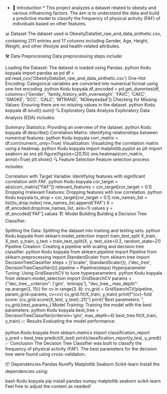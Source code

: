 * 📖 Introduction *
This project analyzes a dataset related to obesity and various influencing factors. The aim is to understand the data and build a predictive model to classify the frequency of physical activity (FAF) of individuals based on other features.

📊 Dataset
The dataset used is ObesityDataSet_raw_and_data_sinthetic.csv, containing 2111 entries and 17 columns including Gender, Age, Height, Weight, and other lifestyle and health-related attributes.

🛠 Data Preprocessing
Data preprocessing steps include:

Loading the Dataset: The dataset is loaded using Pandas.
python
Kodu kopyala
import pandas as pd
df = pd.read_csv('ObesityDataSet_raw_and_data_sinthetic.csv')
One-Hot Encoding: Categorical variables are converted into numerical format using one-hot encoding.
python
Kodu kopyala
df_encoded = pd.get_dummies(df, columns=['Gender', 'family_history_with_overweight', 'FAVC', 'CAEC', 'SMOKE', 'SCC', 'CALC', 'MTRANS', 'NObeyesdad'])
Checking for Missing Values: Ensuring there are no missing values in the dataset.
python
Kodu kopyala
df.isnull().sum()
🔍 Exploratory Data Analysis
Exploratory Data Analysis (EDA) includes:

Summary Statistics: Providing an overview of the dataset.
python
Kodu kopyala
df.describe()
Correlation Matrix: Identifying relationships between numerical features.
python
Kodu kopyala
corr_matrix = df.corr(numeric_only=True)
Visualization: Visualizing the correlation matrix using a heatmap.
python
Kodu kopyala
import matplotlib.pyplot as plt
import seaborn as sns
plt.figure(figsize=(20,15))
sns.heatmap(corr_matrix, annot=True)
plt.show()
🔍 Feature Selection
Feature selection process includes:

Correlation with Target Variable: Identifying features with significant correlation with FAF.
python
Kodu kopyala
cor_target = abs(corr_matrix["FAF"])
relevant_features = cor_target[cor_target > 0.1]
Dropping Irrelevant Features: Dropping features with low correlation.
python
Kodu kopyala
to_drop = cor_target[cor_target < 0.1]
row_names_list = list(to_drop.index)
row_names_list.append('FAF')
X = df_encoded.drop(row_names_list, axis=1).values
y = df_encoded['FAF'].values
🏗 Model Building
Building a Decision Tree Classifier:

Splitting the Data: Splitting the dataset into training and testing sets.
python
Kodu kopyala
from sklearn.model_selection import train_test_split
X_train, X_test, y_train, y_test = train_test_split(X, y, test_size=0.2, random_state=21)
Pipeline Creation: Creating a pipeline with scaling and decision tree classifier.
python
Kodu kopyala
from sklearn.pipeline import Pipeline
from sklearn.preprocessing import StandardScaler
from sklearn.tree import DecisionTreeClassifier
steps = [('scaler', StandardScaler()), ('dec_tree', DecisionTreeClassifier())]
pipeline = Pipeline(steps)
Hyperparameter Tuning: Using GridSearchCV to tune hyperparameters.
python
Kodu kopyala
from sklearn.model_selection import GridSearchCV
params = {"dec_tree__criterion": ['gini', 'entropy'], "dec_tree__max_depth": np.arange(3, 15)}
for cv in range(3, 8):
    cv_grid = GridSearchCV(pipeline, param_grid=params, cv=cv)
    cv_grid.fit(X_train, y_train)
    print(f"{cv}-fold score: {cv_grid.score(X_test, y_test):.2f}")
    print("Best parameters: ", cv_grid.best_params_)
Model Training: Training the model with the best parameters.
python
Kodu kopyala
best_tree = DecisionTreeClassifier(criterion='gini', max_depth=4)
best_tree.fit(X_train, y_train)
📈 Results
Evaluating the model performance:

python
Kodu kopyala
from sklearn.metrics import classification_report
y_pred = best_tree.predict(X_test)
print(classification_report(y_test, y_pred))
✅ Conclusion
The Decision Tree Classifier was built to classify the frequency of physical activity (FAF). The best parameters for the decision tree were found using cross-validation.

📦 Dependencies
Pandas
NumPy
Matplotlib
Seaborn
Scikit-learn
Install the dependencies using:

bash
Kodu kopyala
pip install pandas numpy matplotlib seaborn scikit-learn
Feel free to adjust the content as needed!
